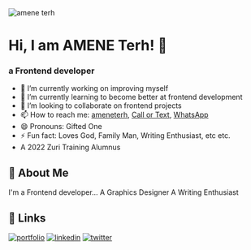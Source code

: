 <img src="https://media-exp1.licdn.com/dms/image/C4E03AQFv37DmvFEgJQ/profile-displayphoto-shrink_800_800/0/1517541086604?e=2147483647&v=beta&t=54foDLt-KVXy5TfkXPPb76Aw0JdCn7Gbquxlran_Ndk" alt="amene terh" style="width:50px, height:50px, border-radius:50%"/>

# Hi, I am AMENE Terh! 👋


### a Frontend developer

<!--
**Ameneterh/Ameneterh** is a ✨ _special_ ✨ repository because its `README.md` (this file) appears on your GitHub profile.

-->

- 🔭 I’m currently working on improving myself
- 🌱 I’m currently learning to become better at frontend development
- 👯 I’m looking to collaborate on frontend projects
- 📫 How to reach me: <a href="https://www.twitter.com/ameneterh">ameneterh</a>, <a href="tel:2348154230654">Call or Text</a>, <a href="https://wa.me/+2348154230654">WhatsApp</a>
- 😄 Pronouns: Gifted One
- ⚡ Fun fact: Loves God, Family Man, Writing Enthusiast, etc etc.
- A 2022 Zuri Training Alumnus
  
## 🚀 About Me
I'm a Frontend developer...
A Graphics Designer
A Writing Enthusiast


## 🔗 Links
[![portfolio](https://img.shields.io/badge/my_portfolio-000?style=for-the-badge&logo=ko-fi&logoColor=white)]()
[![linkedin](https://img.shields.io/badge/linkedin-0A66C2?style=for-the-badge&logo=linkedin&logoColor=white)](https://www.linkedin.com/Ameneterh)
[![twitter](https://img.shields.io/badge/twitter-1DA1F2?style=for-the-badge&logo=twitter&logoColor=white)](https://twitter.com/ameneterh)

